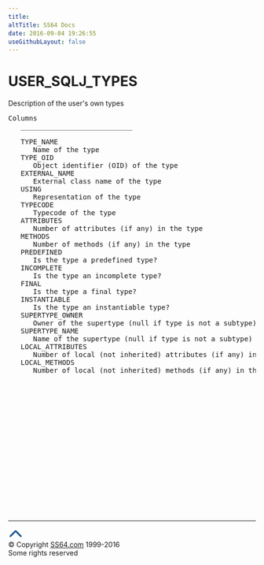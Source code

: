 ```yaml
---
title:
altTitle: SS64 Docs
date: 2016-09-04 19:26:55
useGithubLayout: false
---
```

<!-- #BeginLibraryItem "/Library/head_orad.lbi" --><!-- #EndLibraryItem --><h1>USER_SQLJ_TYPES </h1><p> Description of the user's own types </p> 
 
<pre>Columns
   ___________________________
 
   TYPE_NAME
      Name of the type
   TYPE_OID
      Object identifier (OID) of the type
   EXTERNAL_NAME
      External class name of the type
   USING
      Representation of the type
   TYPECODE
      Typecode of the type
   ATTRIBUTES
      Number of attributes (if any) in the type
   METHODS
      Number of methods (if any) in the type
   PREDEFINED
      Is the type a predefined type?
   INCOMPLETE
      Is the type an incomplete type?
   FINAL
      Is the type a final type?
   INSTANTIABLE
      Is the type an instantiable type?
   SUPERTYPE_OWNER
      Owner of the supertype (null if type is not a subtype)
   SUPERTYPE_NAME
      Name of the supertype (null if type is not a subtype)
   LOCAL_ATTRIBUTES
      Number of local (not inherited) attributes (if any) in the subtype
   LOCAL_METHODS
      Number of local (not inherited) methods (if any) in the subtype

</pre><!-- #BeginLibraryItem "/Library/foot_orad.lbi" --><p>
<!-- oracle-footer -->
<ins class="adsbygoogle" style="display:inline-block;width:300px;height:250px" data-ad-client="ca-pub-6140977852749469" data-ad-slot="4275490898"></ins>
<script>
(adsbygoogle = window.adsbygoogle || []).push({});
</script></p>
<hr>
<div id="bl" class="footer"><a href="USER_SQLJ_TYPES.html#"><img src="../images/top.png" width="30" height="22" alt="Back to the Top"></a></div>
<div id="br" class="footer, tagline">© Copyright <a href="http://ss64.com/">SS64.com</a> 1999-2016<br>
Some rights reserved</div>
<!-- #EndLibraryItem -->


